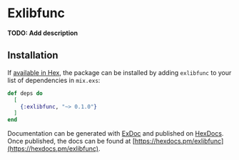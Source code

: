 # Exlibfunc

**TODO: Add description**

## Installation

If [available in Hex](https://hex.pm/docs/publish), the package can be installed
by adding `exlibfunc` to your list of dependencies in `mix.exs`:

```elixir
def deps do
  [
    {:exlibfunc, "~> 0.1.0"}
  ]
end
```

Documentation can be generated with [ExDoc](https://github.com/elixir-lang/ex_doc)
and published on [HexDocs](https://hexdocs.pm). Once published, the docs can
be found at [https://hexdocs.pm/exlibfunc](https://hexdocs.pm/exlibfunc).

